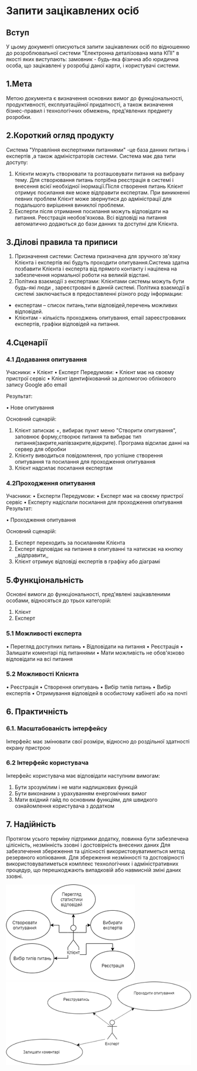 # Запити зацікавлених осіб
## Вступ
У цьому документі описуються запити зацікавлених осіб по відношенню до розроблювальної системи "Електронна деталізована мапа КПІ" в якості яких виступають: замовник - будь-яка фізична або юридична особа, що зацікавлені у розробці даної карти, і користувачі системи.
## 1.Мета
Метою документа є визначення основних вимог до функціональності, продуктивності, експлуатаційної придатності, а також визначення бізнес-правил і технологічних обмежень, пред'явлених предмету розробки.
## 2.Короткий огляд продукту
Система "Управління експертними питаннями" -це база данних питань і експертів ,а також адміністраторів системи. Система має два типи доступу:
1. Клієнти можуть створювати та розташовувати питання на вибрану тему. Для створювання питань потрібна реєстрація в системі і внесення всієї необхідної інормації.Після створення питань Клієнт отримує посилання яке може відправити експертам. При виникненні певних проблем Клієнт може звернутися до адміністрації для подальшого вирішення виниклої проблеми.
2. Експерти після отримання посилання можуть відповідати на питання. Реєстрація необов'язкова. Всі відповіді на питання автоматично додаються до бази данних та доступні для Клієнта.

## 3.Ділові правила та приписи
1. Призначення системи:
Система призначена для зручного зв'язку Клієнта і експертів які будуть проходити опитування.Система здатна позбавити Клієнта і експерта від прямого контакту і націлена на забезпечення нормальної роботи на великій відстані.
2. Політика взаємодії з експертами: 
Клієнтами системы можуть бути будь-які люди , зареєстровані в данній системі. Політика взаємодії в системі заключається в предоставленні 
різного роду інформации: 

- експертам – список питань,типи відповідей,перечень можливих відповідей.
- Клієнтам - кількість проходжень опитування, email зареєстрованих експертів, графіки відповідей на питання.

## 4.Сценарії
### 4.1	Додавання опитування
 Учасники:
•	Клієнт
•	Експерт
Передумови:
•	Клієнт має на своєму пристрої сервіс
•	Клієнт ідентифікований за допомогою облікового запису Google або email

 
Результат:
 

•	Нове опитування
 

Основний сценарій:
1.	Клієнт затискає +, вибирає пункт меню "Створити опитування", заповнює форму,створює питання та вибирає тип питання(закрите,напівзакрите,відкрите). Програма відсилає данні на сервер для обробки
2.	Клієнту виводиться повідомлення, про успішне створення опитування та посилання для проходження опитування
3.    Клієнт надсилає посилання експертам

### 4.2Проходження опитування
Учасники:
•	Експерти
Передумови:
•	Експерт має на своєму пристрої сервіс
•	Експерту надіслали посилання для проходження опитування
Результат:
 

•	Проходження опитування

Основний сценарій:
1. Експерт переходить за посиланням Клієнта
2. Експерт відповідає на питання в опитуванні та натискає на кнопку ,,відправити,,
3. Клієнт отримує відповіді експертів в графіку або діаграмі

## 5.Функціональність

Основні	вимоги	до	функціональності,	пред'явлені	зацікавленими	особами, відносяться до трьох категорій:
1.	Клієнт
2.	Експерт


### 5.1    Можливості експерта
•	Перегляд доступних питань
•	Відповідати на питання
•	Реєстрація
•	Залишати коментарі під питаннями
•	Мати можливість не обов'язково відповідати на всі питання
### 5.2	Можливості Клієнта
•	Реєстрація
•	Створення опитувань
•     Вибір типів питань
•     Вибір експертів
•     Отримування відповідей в особистому кабінеті або на почті
## 6.	Практичність
### 6.1.	Масштабованість інтерфейсу
Інтерфейс має змінювати свої розміри, відносно до роздільної здатності екрану пристрою

### 6.2	Інтерфейс користувача
Інтерфейс користувача має відповідати наступним вимогам:
1.	Бути зрозумілим і не мати надлишкових функцій
2.	Бути виконаним з урахуванням енергомічних вимог
3.	Мати вхідний гайд по основним функціям, для швидкого ознайомлення користувача з додатком

## 7.	Надійність
Протягом усього терміну підтримки додатку, повинна бути забезпечена цілісність, незмінність ззовні і достовірність внесених даних
Для забезпечення збереження та цілісності використовуватиметься метод резервного копіювання.
Для збереження незмінності та достовірності використовуватиметься комплекс технологічних і адміністративних процедур, що перешкоджають випадковій або навмисній зміні даних ззовні.

![Untitled Diagram (1)](https://github.com/OBD83/group3/blob/master/Untitled%20Diagram%20(1).PNG)
![Untitled Diagram](https://github.com/OBD83/group3/blob/master/Untitled%20Diagram.PNG)

